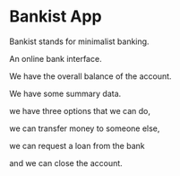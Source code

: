# Bankist App

Bankist stands for minimalist banking.

An online bank interface.

We have the overall balance of the account.

We have some summary data.

we have three options that we can do,

we can transfer money to someone else,

we can request a loan from the bank

and we can close the account.
